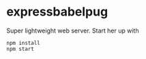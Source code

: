 # expressbabelpug
Super lightweight web server.  Start her up with 

```
npm install
npm start
```

